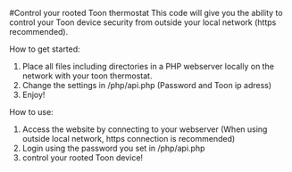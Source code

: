 #Control your rooted Toon thermostat
This code will give you the ability to control your Toon device security from outside your local network (https recommended).

How to get started:
1. Place all files including directories in a PHP webserver locally on the network with your toon thermostat.
2. Change the settings in /php/api.php (Password and Toon ip adress)
3. Enjoy!

How to use:
1. Access the website by connecting to your webserver (When using outside local network, https connection is recommended)
2. Login using the password you set in /php/api.php
3. control your rooted Toon device!